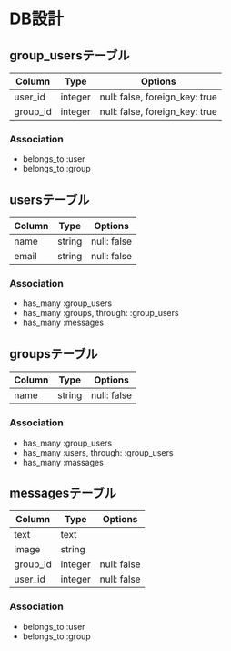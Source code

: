 # DB設計

## group_usersテーブル

|Column|Type|Options|
|------|----|-------|
|user_id|integer|null: false, foreign_key: true|
|group_id|integer|null: false, foreign_key: true|

### Association
- belongs_to :user
- belongs_to :group

## usersテーブル

|Column|Type|Options|
|------|----|-------|
|name|string|null: false|
|email|string|null: false|

 ### Association
- has_many :group_users
- has_many :groups, through: :group_users
- has_many :messages

## groupsテーブル

|Column|Type|Options|
|------|----|-------|
|name|string|null: false|

### Association 
- has_many :group_users
- has_many :users, through: :group_users
- has_many :massages

## messagesテーブル

|Column|Type|Options|
|------|----|-------|
|text|text||
|image|string||
|group_id|integer|null: false| 
|user_id|integer|null: false|

### Association 
- belongs_to :user
- belongs_to :group
